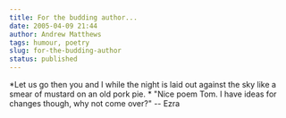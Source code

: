 ```yaml
---
title: For the budding author...
date: 2005-04-09 21:44
author: Andrew Matthews
tags: humour, poetry
slug: for-the-budding-author
status: published
---
```


*Let us go then you and I
while the night is laid out against the sky
like a smear of mustard on an old pork pie.
*
"Nice poem Tom. I have ideas for changes though, why not come over?"
-- Ezra
